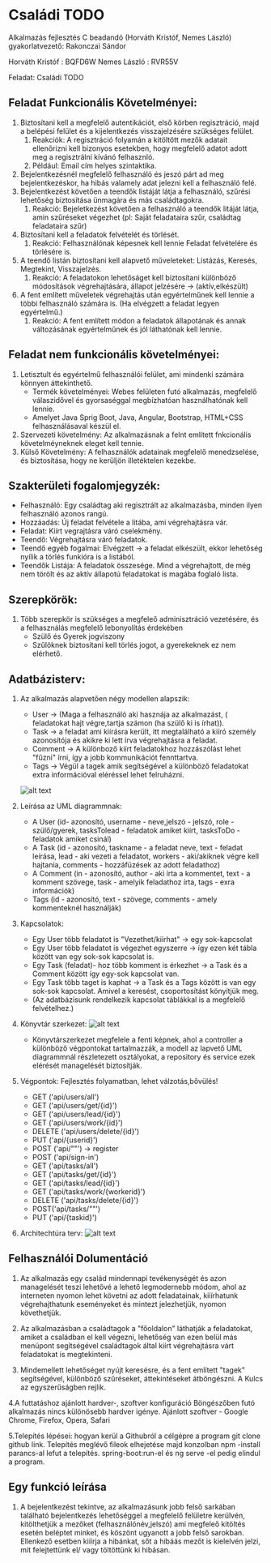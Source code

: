 # Családi TODO
Alkalmazás fejlesztés C beadandó (Horváth Kristóf, Nemes László) gyakorlatvezető: Rakonczai Sándor

Horváth Kristóf : BQFD6W
Nemes László : RVR55V

Feladat: Családi TODO

## Feladat Funkcionális Követelményei:
 1. Biztosítani kell a megfelelő autentikációt, első körben regisztráció, majd a belépési felület és a kijelentkezés visszajelzésére szükséges felület.
	1. Reakciók: A regisztráció folyamán a kitöltött mezők adatait ellenőrizni kell bizonyos esetekben, hogy megfelelő adatot adott meg a regisztrálni kívánó felhasznló.
	2. Például: Email cím helyes szintaktika.
2. Bejelentkezésnél megfelelő felhasználó és jeszó párt ad meg bejelentkezéskor, ha hibás valamely adat jelezni kell a felhasználó felé.
2. Bejelentkezést követően a teendők listáját látja a felhasználó, szűrési lehetőség biztosítása ünmagára és más családtagokra.
	1. Reakció: Bejeletkezést követően a felhasználó a teendők litáját látja, amin szűréseket végezhet (pl: Saját feladataira szűr, családtag feladataira szűr)
3. Biztosítani kell a feladatok felvételét és törlését.
	1. Reakció: Felhasználónak képesnek kell lennie Feladat felvételére és törlésére is.
4. A teendő listán biztosítani kell alapvető műveleteket: Listázás, Keresés, Megtekint, Visszajelzés.
	1. Reakció: A feladatokon lehetőságet kell biztosítani különböző módosítások végrehajtására, állapot jelzésére -> (aktív,elkészült)
5. A fent említett műveletek végrehajtás után egyértelműnek kell lennie a többi felhasználó számára is. (Ha elvégzett a feladat legyen egyértelmű.)
	1. Reakció: A fent említett módon a feladatok állapotának és annak változásának egyértelműnek és jól láthatónak kell lennie.

## Feladat nem funkcionális követelményei:
 1. Letisztult és egyértelmű felhasználói felület, ami mindenki számára könnyen áttekinthető.
	- Termék követelményei: Webes felületen futó alkalmazás, megfelelő válaszidővel és gyorsaséggal megbízhatóan használhatónak kell lennie.
	 - Amelyet Java Sprig Boot, Java, Angular, Bootstrap, HTML+CSS felhasználásaval készül el.
  2. Szervezeti követelmény: Az alkalmazásnak a felnt említett fnkcionális követelméyneknek eleget kell tennie.
  3. Külső Követelmény: A felhasználók adatainak megfelelő menedzselése, és biztosítása, hogy ne kerüljön illetéktelen kezekbe.
	
 ## Szakterületi fogalomjegyzék:
 - Felhasználó: Egy családtag aki regisztrált az alkalmazásba, minden ilyen felhasználó azonos rangú.
 - Hozzáadás: Új feladat felvétele a litába, ami végrehajtásra vár.
 - Feladat: Kiírt vegrajtásra váró cselekmény.
 - Teendő: Végrehajtásra váró feladatok.
 - Teendő egyéb fogalmai: Elvégzett -> a feladat elkészült, ekkor lehetőség nyílik a törlés funkióra is a listából.
 - Teendők Listája: A feladatok összesége. Mind a végrehajtott, de még nem törölt és az aktív állapotú feladatokat is magába foglaló lista.
	
## Szerepkörök: 
 1. Több szerepkör is szükséges a megfeleő adminisztráció vezetésére, és a felhasználás megfelelő lebonyolítás érdekében
 	- Szülő és Gyerek jogviszony 
	- Szűlöknek biztosítani kell törlés jogot, a gyerekeknek ez nem elérhető.
	
## Adatbázisterv:
 1. Az alkalmazás alapvetően négy modellen alapszik:
 	- User -> (Maga a felhasználó aki hasznája az alkalmazást, ( feladatokat hajt végre,tartja számon (ha szülő ki is írhat)).
	- Task -> a feladat ami kiírásra került, itt megtalálható a kiíró személy azonosítója és akikre ki lett írva 	végrehajtásra a feladat.
	- Comment -> A különboző kiírt feladatokhoz hozzászólást lehet "fűzni" írni, így a jobb kommunikációt fennttartva.
	- Tags -> Végül a tagek amik segítségével a különböző feladatokat extra információval eléréssel lehet felruházni.
	
 	 ![alt text](https://i.imgur.com/0pO7It5.png)
	
2. Leírása az UML diagrammnak:
	- A User (id- azonosító, username - neve,jelszó - jelszó, role - szülő/gyerek, tasksTolead - feladatok amiket kiírt, tasksToDo - feladatok amiket csinál)
	- A Task (id - azonosító, taskname - a feladat neve, text - feladat leírása, lead - aki vezeti a feladatot, workers - aki/akiknek végre kell hajtania, comments - hozzáfüzések az adott feladathoz)
	- A Comment (in - azonosító, author - aki írta a kommentet, text - a komment szövege, task - amelyik feladathoz írta, tags - exra információk)
	- Tags (id - azonosító, text - szövege, comments - amely kommenteknél használják)

 3. Kapcsolatok: 
 	- Egy User több feladatot is "Vezethet/kiírhat" -> egy sok-kapcsolat
	- Egy User több feladatot is végezhet egyszerre -> így ezen két tábla között van egy sok-sok kapcsolat is.
	- Egy Task (feladat)- hoz több komment is érkezhet -> a Task és a Comment között így egy-sok kapcsolat van.
	- Egy Task több taget is kaphat -> a Task és a Tags között is van egy sok-sok kapcsolat. Amivel a keresést, csoportosítást könyítjük meg.
	- (Az adatbázisunk rendelkezik kapcsolat táblákkal is a megfelelő felvételhez.)
	
 4. Könyvtár szerkezet:
 	 ![alt text](http://www.kepfeltoltes.eu/images/2018/10/504konyvarszerkezet.png)
	 
	 - Könyvtárszerkezet megfelele a fenti képnek, ahol a controller a különböző végpontokat tartalmazzák, a modell az lapvető UML diagrammnál részletezett osztályokat, a repository és service ezek elérését managelését biztosítják.
	 
 5. Végpontok: Fejlesztés folyamatban, lehet válzotás,bővülés!
 	
	* GET ('api/users/all') 
	* GET ('api/users/get/{id}') 
	* GET ('api/users/lead/{id}')
	* GET ('api/users/work/{id}') 
	* DELETE ('api/users/delete/{id}')
	* PUT ('api/{userid}')
	* POST ('api/""') -> register
	* POST ('api/sign-in')
	* GET ('api/tasks/all') 
	* GET ('api/tasks/get/{id}') 
	* GET ('api/tasks/lead/{id}')
	* GET ('api/tasks/work/{workerid}')
	* DELETE ('api/tasks/delete/{id}')
	* POST('api/tasks/""') 
	* PUT ('api/{taskid}')

6. Architechtúra terv:
	![alt text](http://www.kepfeltoltes.eu/images/2018/10/602szekvencia_terv.png)

## Felhasználói Dolumentáció

1. Az alkalmazás egy család mindennapi tevékenységét és azon managelését teszi lehetővé a lehető legmodernebb módom, ahol az interneten nyomon lehet követni az adott feladatainak, kiíírhatunk végrehajthatunk eseményeket és mintezt jelezhetjük, nyomon követhetjük.

2. Az alkalmazásban a családtagok a "főoldalon" láthatják a feladatokat, amiket a családban el kell végezni, lehetőség van ezen belül más menüpont segítségével családtagok által kiírt végrehajtásra várt feladatokat is megtekinteni.

3. Mindemellett lehetőséget nyújt keresésre, és a fent említett "tagek" segítségével, különböző szűréseket, áttekintéseket átböngészni. A Kulcs az egyszerűságben rejlik.

4.A futtatáshoz ajánlott hardver-, szoftver konfiguráció Böngészőben futó alkalmazás nincs különösebb hardver igénye. Ajánlott szoftver - Google Chrome, Firefox, Opera, Safari

5.Telepítés lépései: hogyan kerül a Githubról a célgépre a program git clone github link. Telepítés meglévő fileok elhejetése majd konzolban npm -install parancs-al lefut a telepítés. spring-boot:run-el és ng serve -el pedig elindul a program.

## Egy funkció leírása

1. A bejelentkezést tekintve, az alkalmazásunk jobb felső sarkában található bejelentkezés lehetőséggel a megfelelő felületre kerülvén, kitölthetjük a mezőket (felhasználónév,jelszó) ami megfeleő kitöltés esetén beléptet minket, és köszönt ugyanott a jobb felső sarokban. Ellenkező esetben kiíírja a hibánkat, sőt a hibáás mezőt is kielelvén jelzi, mit felejtettünk el/ vagy töltöttünk ki hibásan.
                         

